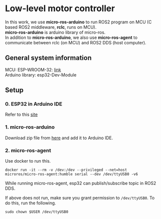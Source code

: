 # Low-level motor controller

In this work, we use **micro-ros-arduino** to run ROS2 program on MCU (C based ROS2 middleware, **rclc**, runs on MCU). \
**micro-ros-arduino** is arduino library of micro-ros. \
In addition to **micro-ros-arduino**, we also use **micro-ros-agent** to communicate between rclc (on MCU) and ROS2 DDS (host computer).

## General system information
MCU: ESP-WROOM-32: [link](https://www.amazon.co.jp/WayinTop-ESP32%E9%96%8B%E7%99%BA%E3%83%9C%E3%83%BC%E3%83%89-BLE%E3%83%A2%E3%82%B8%E3%83%A5%E3%83%BC%E3%83%AB-ESP-WROOM-32%E5%AE%9F%E8%A3%85%E6%B8%88%E3%81%BF-%E5%B0%82%E7%94%A8USB%E3%82%B1%E3%83%BC%E3%83%96%E3%83%AB%E4%BB%98%E3%81%8D/dp/B086QKRY25/ref=sr_1_1_sspa?__mk_ja_JP=%E3%82%AB%E3%82%BF%E3%82%AB%E3%83%8A&crid=3CK8F8NSJ2V0Y&keywords=esp32&qid=1701748503&sprefix=esp32%2Caps%2C178&sr=8-1-spons&sp_csd=d2lkZ2V0TmFtZT1zcF9hdGY&psc=1) \
Arduino library: esp32-Dev-Module

## Setup

### 0. ESP32 in Arduino IDE
Refer to this [site](https://interface.cqpub.co.jp/esp32-arduino-ide-2/)

### 1. micro-ros-arduino
Download zip file from [here](https://github.com/micro-ROS/micro_ros_arduino/releases/tag/v2.0.7-humble) and add it to Arduino IDE. 

### 2. micro-ros-agent
Use docker to run this.
```
docker run -it --rm -v /dev:/dev --privileged --net=host microros/micro-ros-agent:humble serial --dev /dev/ttyUSB0 -v6
```
While running micro-ros-agent, esp32 can publish/subscribe topic in ROS2 DDS. 

If above does not run, make sure you grant permission to `/dev/ttyUSB0`. To do this, run the following.
```
sudo chown $USER /dev/ttyUSB0
```